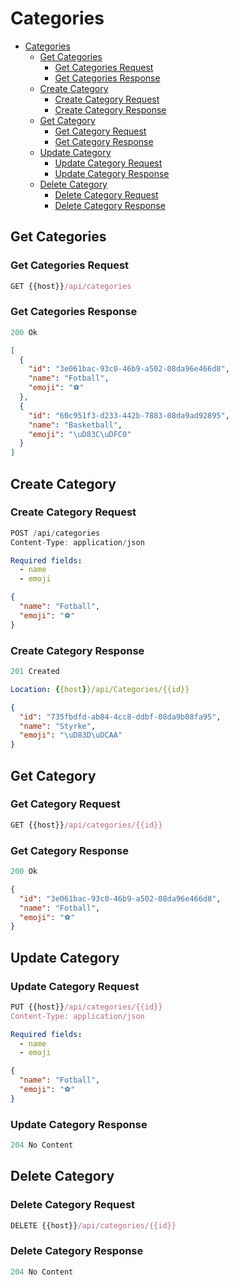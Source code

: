 # Categories

- [Categories](#categories)
  - [Get Categories](#get-categories)
    - [Get Categories Request](#get-categories-request)
    - [Get Categories Response](#get-categories-response)
  - [Create Category](#create-category)
    - [Create Category Request](#create-category-request)
    - [Create Category Response](#create-category-response)
  - [Get Category](#get-category)
    - [Get Category Request](#get-category-request)
    - [Get Category Response](#get-category-response)
  - [Update Category](#update-category)
    - [Update Category Request](#update-category-request)
    - [Update Category Response](#update-category-response)
  - [Delete Category](#delete-category)
    - [Delete Category Request](#delete-category-request)
    - [Delete Category Response](#delete-category-response)

## Get Categories

### Get Categories Request

```js
GET {{host}}/api/categories
```

### Get Categories Response

```js
200 Ok
```

```json
[
  {
    "id": "3e061bac-93c0-46b9-a502-08da96e466d8",
    "name": "Fotball",
    "emoji": "⚽"
  },
  {
    "id": "60c951f3-d233-442b-7883-08da9ad92895",
    "name": "Basketball",
    "emoji": "\uD83C\uDFC0"
  }
]
```

## Create Category

### Create Category Request

```js
POST /api/categories
Content-Type: application/json
```

```yml
Required fields:
  - name
  - emoji
```

```json
{
  "name": "Fotball",
  "emoji": "⚽"
}
```

### Create Category Response

```js
201 Created
```

```yml
Location: {{host}}/api/Categories/{{id}}
```

```json
{
  "id": "735fbdfd-ab84-4cc8-ddbf-08da9b08fa95",
  "name": "Styrke",
  "emoji": "\uD83D\uDCAA"
}
```

## Get Category

### Get Category Request

```js
GET {{host}}/api/categories/{{id}}
```

### Get Category Response

```js
200 Ok
```

```json
{
  "id": "3e061bac-93c0-46b9-a502-08da96e466d8",
  "name": "Fotball",
  "emoji": "⚽"
}
```

## Update Category

### Update Category Request

```js
PUT {{host}}/api/categories/{{id}}
Content-Type: application/json
```

```yml
Required fields:
  - name
  - emoji
```

```json
{
  "name": "Fotball",
  "emoji": "⚽"
}
```

### Update Category Response

```js
204 No Content
```

## Delete Category

### Delete Category Request

```js
DELETE {{host}}/api/categories/{{id}}
```

### Delete Category Response

```js
204 No Content
```
